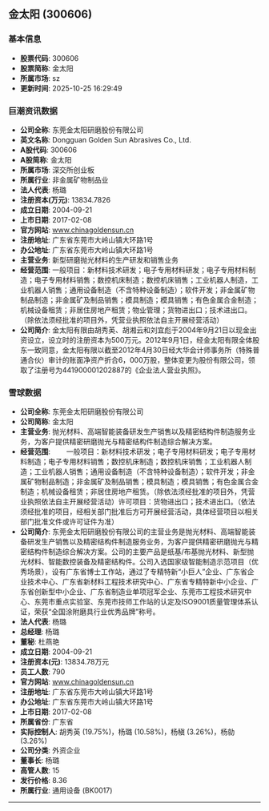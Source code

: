 ## 金太阳 (300606)

### 基本信息

- **股票代码**: 300606
- **股票简称**: 金太阳
- **所属市场**: sz
- **更新时间**: 2025-10-25 16:29:49

### 巨潮资讯数据

- **公司全称**: 东莞金太阳研磨股份有限公司
- **英文名称**: Dongguan Golden Sun Abrasives Co., Ltd.
- **A股代码**: 300606
- **A股简称**: 金太阳
- **所属市场**: 深交所创业板
- **所属行业**: 非金属矿物制品业
- **法人代表**: 杨璐
- **注册资本(万元)**: 13834.7826
- **成立日期**: 2004-09-21
- **上市日期**: 2017-02-08
- **官方网站**: www.chinagoldensun.cn
- **注册地址**: 广东省东莞市大岭山镇大环路1号
- **办公地址**: 广东省东莞市大岭山镇大环路1号
- **主营业务**: 新型研磨抛光材料的生产研发和销售业务
- **经营范围**: 一般项目：新材料技术研发；电子专用材料研发；电子专用材料制造；电子专用材料销售；数控机床制造；数控机床销售；工业机器人制造，工业机器人销售；通用设备制造（不含特种设备制造）；软件开发；非金属矿物制品制造；非金属矿及制品销售；模具制造；模具销售；有色金属合金制造；机械设备租赁；非居住房地产租赁；物业管理；货物进出口；技术进出口。（除依法须经批准的项目外，凭营业执照依法自主开展经营活动）
- **公司简介**: 金太阳有限由胡秀英、胡湘云和刘宜彪于2004年9月21日以现金出资设立，设立时的注册资本为500万元。2012年9月1日，经金太阳有限全体股东一致同意，金太阳有限以截至2012年4月30日经大华会计师事务所（特殊普通合伙）审计的账面净资产折合6，000万股，整体变更为股份有限公司，领取了注册号为441900001202887的《企业法人营业执照》。

### 雪球数据

- **公司全称**: 东莞金太阳研磨股份有限公司
- **公司简称**: 金太阳
- **主营业务**: 抛光材料、高端智能装备研发生产销售以及精密结构件制造服务业务，为客户提供精密研磨抛光与精密结构件制造综合解决方案。
- **经营范围**: 　　一般项目：新材料技术研发；电子专用材料研发；电子专用材料制造；电子专用材料销售；数控机床制造；数控机床销售；工业机器人制造；工业机器人销售；通用设备制造（不含特种设备制造）；软件开发；非金属矿物制品制造；非金属矿及制品销售；模具制造；模具销售；有色金属合金制造；机械设备租赁；非居住房地产租赁。（除依法须经批准的项目外，凭营业执照依法自主开展经营活动）许可项目：货物进出口；技术进出口。（依法须经批准的项目，经相关部门批准后方可开展经营活动，具体经营项目以相关部门批准文件或许可证件为准）
- **公司简介**: 东莞金太阳研磨股份有限公司的主营业务是抛光材料、高端智能装备研发生产销售以及精密结构件制造服务业务，为客户提供精密研磨抛光与精密结构件制造综合解决方案。公司的主要产品是纸基/布基抛光材料、新型抛光材料、智能数控装备及精密结构件。公司入选国家级智能制造示范项目（优秀场景），设有广东省博士工作站，通过了专精特新“小巨人”企业、广东省企业技术中心、广东省新材料工程技术研究中心、广东省专精特新中小企业、广东省创新型中小企业、广东省制造业单项冠军企业、东莞市工程技术研究中心、东莞市重点实验室、东莞市技师工作站的认定及ISO9001质量管理体系认证，荣获“全国涂附磨具行业优秀品牌”称号。
- **法人代表**: 杨璐
- **总经理**: 杨璐
- **董秘**: 杜燕艳
- **成立日期**: 2004-09-21
- **注册资本(元)**: 13834.78万元
- **员工人数**: 790
- **官方网站**: www.chinagoldensun.cn
- **注册地址**: 广东省东莞市大岭山镇大环路1号
- **办公地址**: 广东省东莞市大岭山镇大环路1号
- **上市日期**: 2017-02-08
- **所属省份**: 广东省
- **实际控制人**: 胡秀英 (19.75%)，杨璐 (10.58%)，杨稹 (3.26%)，杨勍 (3.26%)
- **公司分类**: 外资企业
- **董事长**: 杨璐
- **高管人数**: 15
- **发行价格**: 8.36
- **所属行业**: 通用设备 (BK0017)

---